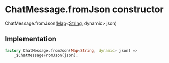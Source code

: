 


# ChatMessage.fromJson constructor







ChatMessage.fromJson([Map](https://api.flutter.dev/flutter/dart-core/Map-class.html)&lt;[String](https://api.flutter.dev/flutter/dart-core/String-class.html), dynamic> json)





## Implementation

```dart
factory ChatMessage.fromJson(Map<String, dynamic> json) =>
    _$ChatMessageFromJson(json);
```








